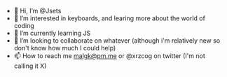 - 👋 Hi, I’m @Jsets
- 👀 I’m interested in keyboards, and learing more about the world of coding
- 🌱 I’m currently learning JS
- 💞️ I’m looking to collaborate on whatever (although i'm relatively new so don't know how much I could help)
- 📫 How to reach me malgk@pm.me or @xrzcog on twitter (I'm not calling it X)

<!---
Jsets/Jsets is a ✨ special ✨ repository because its `README.md` (this file) appears on your GitHub profile.
You can click the Preview link to take a look at your changes.
--->
